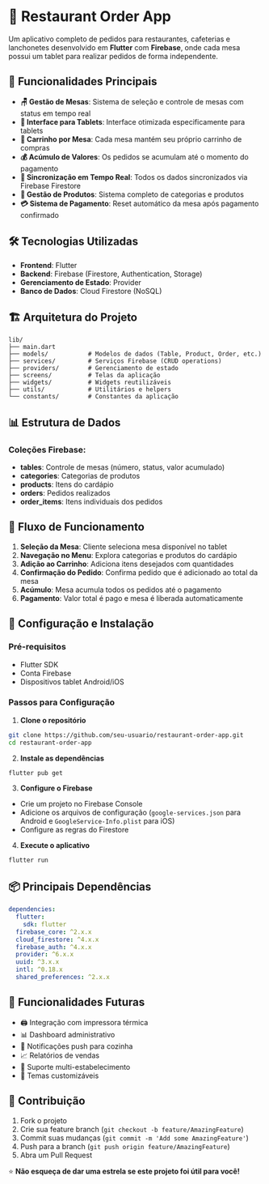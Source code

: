 # 📱 Restaurant Order App

Um aplicativo completo de pedidos para restaurantes, cafeterias e lanchonetes desenvolvido em **Flutter** com **Firebase**, onde cada mesa possui um tablet para realizar pedidos de forma independente.

## 🚀 Funcionalidades Principais

- **🪑 Gestão de Mesas**: Sistema de seleção e controle de mesas com status em tempo real
- **📱 Interface para Tablets**: Interface otimizada especificamente para tablets
- **🛒 Carrinho por Mesa**: Cada mesa mantém seu próprio carrinho de compras
- **💰 Acúmulo de Valores**: Os pedidos se acumulam até o momento do pagamento
- **🔄 Sincronização em Tempo Real**: Todos os dados sincronizados via Firebase Firestore
- **🍕 Gestão de Produtos**: Sistema completo de categorias e produtos
- **💳 Sistema de Pagamento**: Reset automático da mesa após pagamento confirmado

## 🛠️ Tecnologias Utilizadas

- **Frontend**: Flutter
- **Backend**: Firebase (Firestore, Authentication, Storage)
- **Gerenciamento de Estado**: Provider
- **Banco de Dados**: Cloud Firestore (NoSQL)

## 🏗️ Arquitetura do Projeto

```
lib/
├── main.dart
├── models/           # Modelos de dados (Table, Product, Order, etc.)
├── services/         # Serviços Firebase (CRUD operations)
├── providers/        # Gerenciamento de estado
├── screens/          # Telas da aplicação
├── widgets/          # Widgets reutilizáveis
├── utils/            # Utilitários e helpers
└── constants/        # Constantes da aplicação
```

## 📊 Estrutura de Dados

### Coleções Firebase:
- **tables**: Controle de mesas (número, status, valor acumulado)
- **categories**: Categorias de produtos
- **products**: Itens do cardápio
- **orders**: Pedidos realizados
- **order_items**: Itens individuais dos pedidos

## 🎯 Fluxo de Funcionamento

1. **Seleção da Mesa**: Cliente seleciona mesa disponível no tablet
2. **Navegação no Menu**: Explora categorias e produtos do cardápio
3. **Adição ao Carrinho**: Adiciona itens desejados com quantidades
4. **Confirmação do Pedido**: Confirma pedido que é adicionado ao total da mesa
5. **Acúmulo**: Mesa acumula todos os pedidos até o pagamento
6. **Pagamento**: Valor total é pago e mesa é liberada automaticamente

## 🔧 Configuração e Instalação

### Pré-requisitos
- Flutter SDK
- Conta Firebase
- Dispositivos tablet Android/iOS

### Passos para Configuração

1. **Clone o repositório**
```bash
git clone https://github.com/seu-usuario/restaurant-order-app.git
cd restaurant-order-app
```

2. **Instale as dependências**
```bash
flutter pub get
```

3. **Configure o Firebase**
- Crie um projeto no Firebase Console
- Adicione os arquivos de configuração (`google-services.json` para Android e `GoogleService-Info.plist` para iOS)
- Configure as regras do Firestore

4. **Execute o aplicativo**
```bash
flutter run
```

## 📦 Principais Dependências

```yaml
dependencies:
  flutter:
    sdk: flutter
  firebase_core: ^2.x.x
  cloud_firestore: ^4.x.x
  firebase_auth: ^4.x.x
  provider: ^6.x.x
  uuid: ^3.x.x
  intl: ^0.18.x
  shared_preferences: ^2.x.x
```

## 🚀 Funcionalidades Futuras

- 🖨️ Integração com impressora térmica
- 📊 Dashboard administrativo
- 🔔 Notificações push para cozinha
- 📈 Relatórios de vendas
- 🏢 Suporte multi-estabelecimento
- 🎨 Temas customizáveis

## 🤝 Contribuição

1. Fork o projeto
2. Crie sua feature branch (`git checkout -b feature/AmazingFeature`)
3. Commit suas mudanças (`git commit -m 'Add some AmazingFeature'`)
4. Push para a branch (`git push origin feature/AmazingFeature`)
5. Abra um Pull Request

⭐ **Não esqueça de dar uma estrela se este projeto foi útil para você!**
